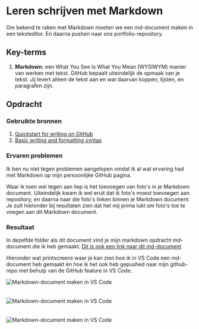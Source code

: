 # Leren schrijven met Markdown
Om bekend te raken met Markdown moeten we een md-document maken in een teksteditor. En daarna pushen naar ons portfolio-repository.

## Key-terms
1. **Markdown**: een What You See Is What You Mean (WYSIWYM) manier van werken met tekst. GitHub bepaalt uiteindelijk de opmaak van je tekst. Jij levert alleen de tekst aan en wat daarvan koppen, lijsten, en paragrafen zijn.

## Opdracht
### Gebruikte bronnen
1. [Quickstart for writing on GitHub](https://docs.github.com/en/get-started/writing-on-github/getting-started-with-writing-and-formatting-on-github/quickstart-for-writing-on-github)
2. [Basic writing and formatting syntax](https://docs.github.com/en/get-started/writing-on-github/getting-started-with-writing-and-formatting-on-github/basic-writing-and-formatting-syntax)

### Ervaren problemen
Ik ben nu niet tegen problemen aangelopen omdat ik al wat ervaring had met Markdown op mijn persoonlijke GitHub pagina. 

Waar ik toen wel tegen aan liep is het toevoegen van foto's in je Markdown document. Uiteindelijk kwam ik wel eruit dat ik foto's moest toevoegen aan repository, en daarna naar die foto's linken binnen je Markdown document. Je zult hieronder bij resultaten zien dat het mij prima lukt om foto's toe te voegen aan dit Markdown document.

### Resultaat
In dezelfde folder als dit document vind je mijn markdown opdracht md-document die ik heb gemaakt. [Dit is ook een link naar dit md-document](https://github.com/techgrounds/techgrounds-JarBanf/blob/main/01_Linux_1/2_markdown_opdracht.md)

Hieronder wat printscreens waar je kan zien hoe ik in VS Code een md-document heb gemaakt én hoe ik het ook heb gepushed naar mijn github-repo met behulp van de GitHub feature in VS Code.

<img width="" alt="Markdown-document maken in VS Code" src="https://github.com/techgrounds/techgrounds-JarBanf/blob/main/00_includes/01_Linux/w1_2_markdown1.png?raw=true">
<br/><br/><br/>

<img width="" alt="Markdown-document maken in VS Code" src="https://github.com/techgrounds/techgrounds-JarBanf/blob/main/00_includes/01_Linux/w1_2_markdown2.png?raw=true">
<br/><br/><br/>

<img width="" alt="Markdown-document maken in VS Code" src="https://github.com/techgrounds/techgrounds-JarBanf/blob/main/00_includes/01_Linux/w1_2_markdown3.png?raw=true">
<br/><br/><br/>
